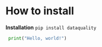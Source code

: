 # How to install

**Installation**
`pip install dataquality`

```python
 print("Hello, world!")
```
